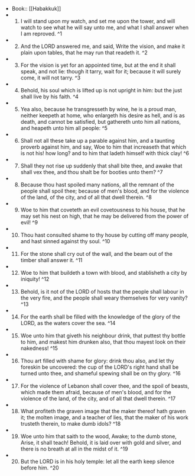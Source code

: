 - Book:: [[Habakkuk]]
- 1. I will stand upon my watch, and set me upon the tower, and will watch to see what he will say unto me, and what I shall answer when I am reproved. ^1
- 2. And the LORD answered me, and said, Write the vision, and make it plain upon tables, that he may run that readeth it. ^2
- 3. For the vision is yet for an appointed time, but at the end it shall speak, and not lie: though it tarry, wait for it; because it will surely come, it will not tarry. ^3
- 4. Behold, his soul which is lifted up is not upright in him: but the just shall live by his faith. ^4
- 5. Yea also, because he transgresseth by wine, he is a proud man, neither keepeth at home, who enlargeth his desire as hell, and is as death, and cannot be satisfied, but gathereth unto him all nations, and heapeth unto him all people: ^5
- 6. Shall not all these take up a parable against him, and a taunting proverb against him, and say, Woe to him that increaseth that which is not his! how long? and to him that ladeth himself with thick clay! ^6
- 7. Shall they not rise up suddenly that shall bite thee, and awake that shall vex thee, and thou shalt be for booties unto them? ^7
- 8. Because thou hast spoiled many nations, all the remnant of the people shall spoil thee; because of men's blood, and for the violence of the land, of the city, and of all that dwell therein. ^8
- 9. Woe to him that coveteth an evil covetousness to his house, that he may set his nest on high, that he may be delivered from the power of evil! ^9
- 10. Thou hast consulted shame to thy house by cutting off many people, and hast sinned against thy soul. ^10
- 11. For the stone shall cry out of the wall, and the beam out of the timber shall answer it. ^11
- 12. Woe to him that buildeth a town with blood, and stablisheth a city by iniquity! ^12
- 13. Behold, is it not of the LORD of hosts that the people shall labour in the very fire, and the people shall weary themselves for very vanity? ^13
- 14. For the earth shall be filled with the knowledge of the glory of the LORD, as the waters cover the sea. ^14
- 15. Woe unto him that giveth his neighbour drink, that puttest thy bottle to him, and makest him drunken also, that thou mayest look on their nakedness! ^15
- 16. Thou art filled with shame for glory: drink thou also, and let thy foreskin be uncovered: the cup of the LORD's right hand shall be turned unto thee, and shameful spewing shall be on thy glory. ^16
- 17. For the violence of Lebanon shall cover thee, and the spoil of beasts, which made them afraid, because of men's blood, and for the violence of the land, of the city, and of all that dwell therein. ^17
- 18. What profiteth the graven image that the maker thereof hath graven it; the molten image, and a teacher of lies, that the maker of his work trusteth therein, to make dumb idols? ^18
- 19. Woe unto him that saith to the wood, Awake; to the dumb stone, Arise, it shall teach! Behold, it is laid over with gold and silver, and there is no breath at all in the midst of it. ^19
- 20. But the LORD is in his holy temple: let all the earth keep silence before him. ^20
